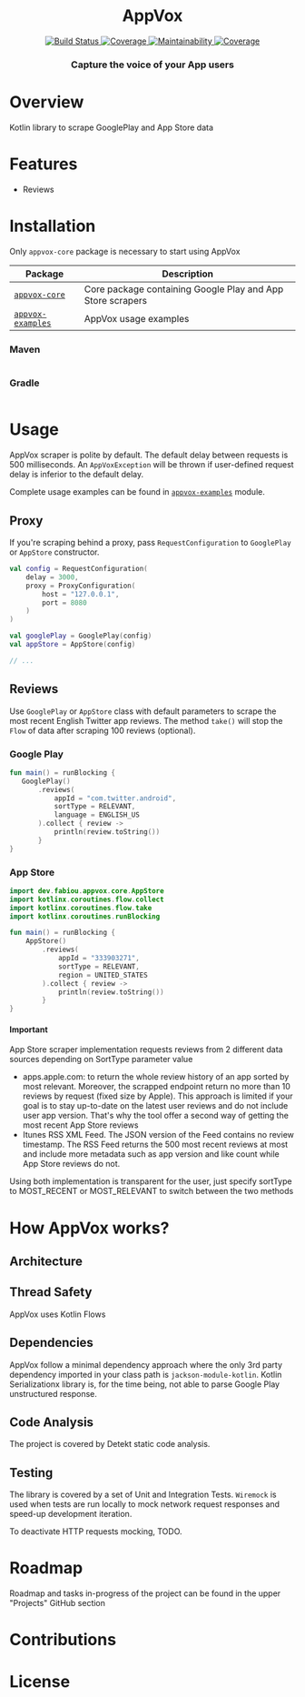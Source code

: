 <h1 align="center">
  AppVox
</h1>

<p align="center">
    <a href="https://travis-ci.com/fabiouu/AppVox">
        <img src="https://travis-ci.com/fabiouu/AppVox.svg?branch=master" alt="Build Status" />
    </a>
    <a href="Kotlin">
        <img src="https://img.shields.io/badge/Kotlin-1.4.21-blue.svg" alt="Coverage" />
    </a>
    <a href="https://codeclimate.com/github/fabiouu/AppVox/maintainability">
        <img src="https://api.codeclimate.com/v1/badges/6f0c3287d031b4f431ea/maintainability" alt="Maintainability" />
    </a>
    <a href="https://codecov.io/gh/fabiouu/AppVox">
        <img src="https://codecov.io/gh/fabiouu/AppVox/branch/master/graph/badge.svg?token=AVB2DO0H4J" alt="Coverage" />
    </a>
</p>

<h3 align="center">
  Capture the voice of your App users
</h3>

# Overview
Kotlin library to scrape GooglePlay and App Store data

# Features
 - Reviews

# Installation
Only `appvox-core` package is necessary to start using AppVox

| Package | Description |
|----------|---------|
| [`appvox-core`](./appvox-core) | Core package containing Google Play and App Store scrapers |
| [`appvox-examples`](./appvox-examples) | AppVox usage examples |

### Maven
```xml
```

### Gradle
```groovy
```

# Usage
AppVox scraper is polite by default. The default delay between requests is 500 milliseconds.
An `AppVoxException` will be thrown if user-defined request delay is inferior to the default delay.

Complete usage examples can be found in [`appvox-examples`](./appvox-examples) module.
## Proxy
If you're scraping behind a proxy, pass `RequestConfiguration` to `GooglePlay` or `AppStore` constructor.
``` Kotlin
val config = RequestConfiguration(
    delay = 3000,
    proxy = ProxyConfiguration(
        host = "127.0.0.1",
        port = 8080
    )
)

val googlePlay = GooglePlay(config)
val appStore = AppStore(config)

// ...
```

## Reviews
Use `GooglePlay` or `AppStore` class with default parameters to scrape the most recent English Twitter app reviews.
The method `take()` will stop the `Flow` of data after scraping 100 reviews (optional).
### Google Play
 ```kotlin 
fun main() = runBlocking {
    GooglePlay()
        .reviews(
            appId = "com.twitter.android",
            sortType = RELEVANT,
            language = ENGLISH_US
        ).collect { review ->
            println(review.toString())
        }
}
 ```

### App Store
``` Kotlin
import dev.fabiou.appvox.core.AppStore
import kotlinx.coroutines.flow.collect
import kotlinx.coroutines.flow.take
import kotlinx.coroutines.runBlocking

fun main() = runBlocking {
    AppStore()
        .reviews(
            appId = "333903271",
            sortType = RELEVANT,
            region = UNITED_STATES
        ).collect { review ->
            println(review.toString())
        }
}
```

#### Important
App Store scraper implementation requests reviews from 2 different data sources depending on SortType parameter value
- apps.apple.com: to return the whole review history of an app sorted by most relevant.
Moreover, the scrapped endpoint return no more than 10 reviews by request (fixed size by Apple).
This approach is limited if your goal is to stay up-to-date on the latest user reviews and do not include user app version.
That's why the tool offer a second way of getting the most recent App Store reviews
- Itunes RSS XML Feed. The JSON version of the Feed contains no review timestamp.
The RSS Feed returns the 500 most recent reviews at most and include more metadata such as app version and like count while App Store reviews do not.

Using both implementation is transparent for the user, just specify sortType to MOST_RECENT or MOST_RELEVANT to switch between the two methods

# How AppVox works?
##  Architecture


## Thread Safety
AppVox uses Kotlin Flows

## Dependencies
AppVox follow a minimal dependency approach where the only 3rd party dependency imported in your class path is `jackson-module-kotlin`.
Kotlin Serializationx library is, for the time being, not able to parse Google Play unstructured response.

## Code Analysis
The project is covered by Detekt static code analysis.

## Testing
The library is covered by a set of Unit and Integration Tests. `Wiremock` is used when tests are run locally to mock network request responses and speed-up development iteration.

To deactivate HTTP requests mocking, TODO.

# Roadmap
Roadmap and tasks in-progress of the project can be found in the upper "Projects" GitHub section

# Contributions

# License